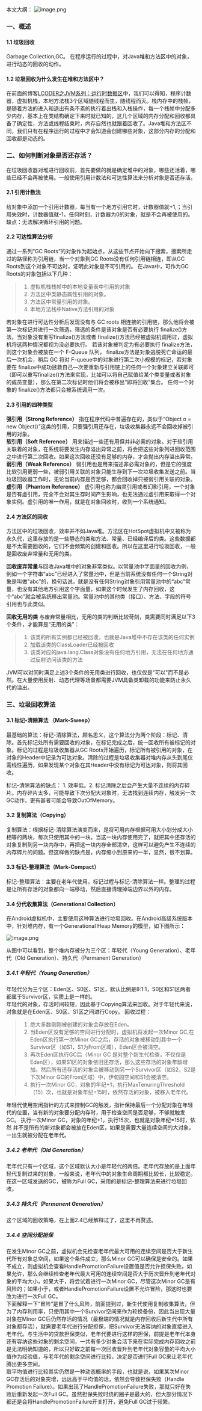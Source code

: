 本文大纲：
![image.png](https://p9-juejin.byteimg.com/tos-cn-i-k3u1fbpfcp/d44f4e83564d4e9cacba73944de41b92~tplv-k3u1fbpfcp-watermark.image)
### 一、概述
#### 1.1 垃圾回收
Garbage Collection,GC。  在程序运行的过程中，对Java堆和方法区中的对象，进行动态的回收的动作。
#### 1.2 垃圾回收为什么发生在堆和方法区中？
在前面的博客[LCODER之JVM系列：运行时数据区](https://juejin.cn/post/6926762990897528845)中，我们可以得知，程序计数器，虚拟机栈，本地方法栈3个区域随线程而生，随线程而灭。栈内存中的栈帧，是随着方法的进入和退出有条不紊的执行着出栈和入栈操作，每一个栈帧中分配多少内存，基本上在类结构确定下来时就已知的，这几个区域的内存分配和回收都具备了确定性，方法或线程结束时，内存自然也就跟着回收了。Java堆和方法区不同，我们只有在程序运行的过程中才会知道会创建哪些对象，这部分内存的分配和回收都是动态的。



### 二、如何判断对象是否还存活？
在垃圾回收器对堆进行回收前，首先要做的就是确定堆中的对象，哪些还活着，哪些已经不会再被使用。一般使用引用计数法和可达性算法来分析对象是否还存活。

#### 2.1 引用计数法
给对象中添加一个引用计数器，每当有一个地方引用它时，计数器值就+1,；当引用失效时，计数器值就-1，任何时刻，计数器为0的对象，就是不会再被使用的。
缺点：无法解决循环引用的问题。

#### 2.2 可达性算法分析
通过一系列“GC Roots”的对象作为起始点，从这些节点开始向下搜索，搜索所走过的路径称为引用链，当一个对象到GC Roots没有任何引用链相连，即从GC Roots到这个对象不可达时，证明此对象是不可引用的。
在Java中，可作为GC Roots的对象包括以下几种：
> 1. 虚拟机栈栈帧中的本地变量表中引用的对象
> 2. 方法区中类静态属性引用的对象。
> 3. 方法区中常量引用的对象。
> 4. 本地方法栈中Native方法引用的对象

若对象在进行可达性分析后发现没有与 GC roots 相连接的引用链，那么他将会被第一次标记并进行一次筛选，筛选的条件是该对象是否有必要执行 finalize()方法，当对象没有重写finalize()方法或者 finalize()方法已经被虚拟机调用过，虚拟机将这两种情况都视为没必要执行。
若该对象被判定为有必要执行 finalize方法，则这个对象会被放在一个 F-Queue 队列，
finalize方法是对象逃脱死亡命运的最后一次机会，稍后 GC 将对 F-queue中的对象进行第二次小规模的标记，若对象要在 finalize中成功拯救自己—次要重新与引用链上的任何一个对象建立关联即可（即可以重写finalize()方法来实现，比如可以将自己赋值给某个类变量或者对象的成员变量），那么在第二次标记时他们将会被移出“即将回收”集合。
任何一个对象的 finalize()方法都只会被系统调用一次。

#### 2.3 引用的四种类型
**强引用（Strong Reference）**
指在程序代码中普遍存在的，类似于“Object o = new Object()”这类的引用，只要强引用还存在，垃圾收集器永远不会回收掉被引用的对象。   
**软引用（Soft Reference）**
用来描述一些还有用但并非必需的对象。对于软引用关联着的对象，在系统将要发生内存溢出异常之前，将会把这些对象列进回收范围之中进行第二次回收。如果这次回收还没有足够的内存，才会抛出内存溢出异常。   
**弱引用（Weak Reference）**
弱引用也是用来描述非必需对象的，但是它的强度比软引用更弱一些，被弱引用关联的对象只能生存到下一次垃圾收集发送之前。当垃圾回收器工作时，无论当前内存是否足够，都会回收掉只被弱引用关联的对象。   
**虚引用（Phantom Reference）**
虚引用也称为幽灵引用或者幻影引用，一个对象是否有虚引用，完全不会对其生存时间产生影响，也无法通过虚引用来取得一个对象实例。虚引用的唯一作用，就是在对象回收时，收到一个系统通知。

#### 2.4 方法区的回收
方法区中的垃圾回收，效率并不如Java堆。方法区在HotSpot虚拟机中又被称为永久代，这里存放的是一些静态的类和方法、常量、已经编译后的类。这些数据都是不太需要回收的，它们不会频繁的创建和回收。所以在这里进行垃圾回收，一般是回收废弃常量和无用的类。   

**回收废弃常量**与回收Java堆中的对象非常类似。以常量池中字面量的回收为例，例如一个字符串“abc”已经进入了常量池中，但是当前系统没有任何一个String对象是叫做“abc”的，换句话说，就是没有任何String对象引用常量池中的“abc”常量，也没有其他地方引用这个字面量，如果这个时候发生了内存回收，这个“abc”就会被系统移出常量池。常量池中的其他类（接口）、方法、字段的符号引用也与此类似。   

**回收无用的类** 与废弃常量相比，无用的类的判断比较苛刻，类需要同时满足以下3个条件，才能算是“无用的类”：
> 1. 该类的所有实例都已经被回收，也就是Java堆中不存在该类的任何实例
> 2. 加载该类的ClassLoader已经被回收
> 3. 该类对应的java.lang.Class对象没有任何地方引用，无法在任何地方通过反射访问该类的方法

JVM可以对同时满足上述3个条件的无用类进行回收，也仅仅是"可以"而不是必然。在大量使用反射、动态代理等场景都需要JVM具备类卸载的功能来防止永久代的溢出。





### 三、垃圾回收算法 
#### 3.1 标记-清除算法 （Mark-Sweep）
最基础的算法：标记-清除算法，顾名思义，这个算法分为两个阶段：标记、清除。首先标记处所有需要回收的对象，在标记完成之后，统一回收所有被标记的对象。标记的过程是垃圾收集器从GC Roots开始遍历，标记所有被引用的对象，在对象的Header中记录为可达对象。清除的过程是垃圾收集器对堆内存从头到尾仅需线性遍历，如果发现某个对象在其Header中没有标记为可达对象，则将其回收。   

标记-清除算法的缺点： 1. 效率低。2. 标记清除之后会产生大量不连续的内存碎片。内存碎片太多，可能导致下次分配大对象时，无法找到连续内存，触发另一次GC动作，更有甚者可能会导致OutOfMemory。
#### 3.2 复制算法（Copying）
复制算法：根据标记-清除算法演变而来，是将可用内存根据可用大小划分成大小相等的两块，每次只使用其中的一块。当这一块内存使用完了，就把其中还存活的对象复制到另一块内存中，再把这一块内存全部清空，这样可以避免产生不连续的内存碎片的问题。但这样做的缺点是，内存缩小到原来的一半，显然，很不划算。
#### 3.3 标记-整理算法（Mark-Compact）
标记-整理算法：主要在老年代使用，标记过程与标记-清除算法一样。整理的过程是让所有存活的对象都向一端移动，然后直接清理掉端边界以外的内存。

#### 3.4 分代收集算法（Generational Collection）
在Android虚拟机中，主要使用这种算法进行垃圾回收。在Android高级系统版本中，针对堆内存，有一个Generational Heap Memory的模型，如下图所示：

![image.png](https://p3-juejin.byteimg.com/tos-cn-i-k3u1fbpfcp/d9827d0f0190480f8eb38ab38071257a~tplv-k3u1fbpfcp-watermark.image)

从图中可以看到，整个堆内存被分为三个区：年轻代（Young Generation）、老年代（Old Generation）、持久代（Permanent Generation）

##### 3.4.1 年轻代（Young Generation）
年轻代分为三个区：Eden区、S0区、S1区，默认比例是8:1:1，S0区和S1区两者都属于Survivor区，实质上是一样的。   
年轻代的对象，存活时间较短，因此基于Copying算法来回收。对于年轻代来说，对象就是在Eden区、S0区、S1区之间进行Copy。
回收过程：
> 1. 绝大多数刚刚被创建的对象会存放在Eden。
> 2. 当Eden区没有足够的空间进行分配时，虚拟机将发起一次Minor GC,在Eden区执行第一次Minor GC之后，存活的对象被移动到其中一个Survivor区（如S1，S1为From区域），Eden区会被清空。
> 3. 再次Eden区执行GC后（Minor GC 是对整个新生代检查，不仅仅是Eden区），如果S1区的对象依旧还存活，那么这些存活的对象年龄增加。然后所有还存活的对象会被移动到另一个Survivor区（如S2，S2是下次Minor GC的From区域）中，伊甸园空间和S1会被清空。
> 4. 执行一次Minor GC，对象的年纪+1，执行MaxTenuringThreshold（15）次，也就是对象年纪=15时，依然存活的对象，被移入老年代。

年轻代使用空闲指针的方式来控制GC的触发，指针保持最后一个分配对象在年轻代的位置，当有新的对象要分配内存时，用于检查空间是否足够，不够就触发GC。
执行一次Minor GC，对象的年纪+1，执行15次，也就是对象年纪=15时，依然
并不是所有的新对象都会被放在Eden区，如果是需要大量连续空间的大对象，一出生就被分配在老年代。


##### 3.4.2 老年代（Old Generation）
老年代只有一个区域，这个区域默认大小是年轻代的两倍。老年代存放的是上面年轻代复制过来的对象，一般来说，老年代中的对象生命周期都比较长，比较稳定。在这一区域发送的GC，被称为Full GC，采用的是标记-整理算法来进行垃圾回收。

##### 3.4.3 持久代（Permanent Generation）
这个区域的回收策略，在上面2.4已经解释过了，这里不再赘述。

##### 3.4.4 空间分配担保
在发生Minor GC之前，虚拟机会先检查老年代最大可用的连续空间是否大于新生代所有对象总空间，如果这个条件成立，那么Minor GC可以确保是安全的。如果不成立，则虚拟机会查看HandlePromotionFailure设置值是否允许担保失败。如果允许，那么会继续检查老年代最大可用的连续空间是否大于历次晋升到老年代对象的平均大小，如果大于，将尝试着进行一次Minor GC，尽管这次Minor GC是有风险的；如果小于，或者HandlePromotionFailure设置不允许冒险，那这时也要改为进行一次Full GC。   
下面解释一下“冒险”是冒了什么风险，前面提到过，新生代使用复制收集算法，但为了内存利用率，只使用其中一个Survivor空间来作为轮换备份，因此当出现大量对象在Minor GC后仍然存活的情况（最极端的情况就是内存回收后新生代中所有对象都存活），就需要老年代进行分配担保，把Survivor无法容纳的对象直接进入老年代。与生活中的贷款担保类似，老年代要进行这样的担保，前提是老年代本身还有容纳这些对象的剩余空间，一共有多少对象会活下来在实际完成内存回收之前是无法明确知道的，所以只好取之前每一次回收晋升到老年代对象容量的平均大小值作为经验值，与老年代的剩余空间进行比较，决定是否进行Full GC来让老年代腾出更多空间。   
取平均值进行比较其实仍然是一种动态概率的手段，也就是说，如果某次Minor GC存活后的对象突增，远远高于平均值的话，依然会导致担保失败（Handle Promotion Failure）。如果出现了HandlePromotionFailure失败，那就只好在失败后重新发起一次Full GC。虽然担保失败时绕的圈子是最大的，但大部分情况下都还是会将HandlePromotionFailure开关打开，避免Full GC过于频繁。




